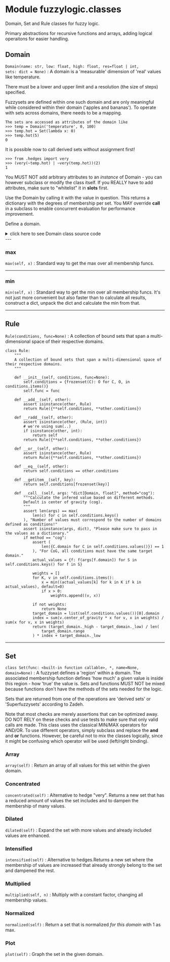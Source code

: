 Module fuzzylogic.classes
=========================
Domain, Set and Rule classes for fuzzy logic.

Primary abstractions for recursive functions and arrays, 
adding logical operaitons for easier handling.

Domain
-------

`Domain(name: str, low: float, high: float, res=float | int, sets: dict = None)`
:   A domain is a 'measurable' dimension of 'real' values like temperature.

   There must be a lower and upper limit and a resolution (the size of steps)
   specified.
    
   Fuzzysets are defined within one such domain and are only meaningful
   while considered within their domain ('apples and bananas').
   To operate with sets across domains, there needs to be a mapping.
    
    
    The sets are accessed as attributes of the domain like
    >>> temp = Domain('temperature', 0, 100)
    >>> temp.hot = Set(lambda x: 0)
    >>> temp.hot(5)
    0
    
    
   
   It is possible now to call derived sets without assignment first!
   
    >>> from .hedges import very
    >>> (very(~temp.hot) | ~very(temp.hot))(2)
    1
    
   You MUST NOT add arbitrary attributes to an *instance* of Domain - you can
   however subclass or modify the class itself. If you REALLY have to add attributes,
   make sure to "whitelist" it in __slots__ first.
    
   Use the Domain by calling it with the value in question. This returns a
   dictionary with the degrees of membership per set. You MAY override __call__
   in a subclass to enable concurrent evaluation for performance improvement.
    
Define a domain.
<details>
<summary>click here to see Domain class source code</summary>

```
class Domain:
    """
    A domain is a 'measurable' dimension of 'real' values like temperature.

    There must be a lower and upper limit and a resolution (the size of steps)
    specified.

    Fuzzysets are defined within one such domain and are only meaningful
    while considered within their domain ('apples and bananas').
    To operate with sets across domains, there needs to be a mapping.

    The sets are accessed as attributes of the domain like
    >>> temp = Domain('temperature', 0, 100)
    >>> temp.hot = Set(lambda x: 0)
    >>> temp.hot(5)
    0

    It is possible now to call derived sets without assignment first!
    >>> from .hedges import very
    >>> (very(~temp.hot) | ~very(temp.hot))(2)
    1

    You MUST NOT add arbitrary attributes to an *instance* of Domain - you can
    however subclass or modify the class itself. If you REALLY have to add attributes,
    make sure to "whitelist" it in __slots__ first.

    Use the Domain by calling it with the value in question. This returns a
    dictionary with the degrees of membership per set. You MAY override __call__
    in a subclass to enable concurrent evaluation for performance improvement.
    """

    __slots__ = ["_name", "_low", "_high", "_res", "_sets"]

    def __init__(self, name: str, low: float, high: float, res=float | int, sets: dict = None):
        """Define a domain."""
        assert low < high, "higher bound must be greater than lower."
        assert res > 0, "resolution can't be negative or zero"
        self._name = name
        self._high = high
        self._low = low
        self._res = res
        self._sets = {} if sets is None else sets  # Name: Set(Function())

    def __call__(self, X):
        """Pass a value to all sets of the domain and return a dict with results."""
        if isinstance(X, np.ndarray):
            if any(not (self._low <= x <= self._high) for x in X):
                raise FuzzyWarning("Value in array is outside of defined range!")
            res = {}
            for s in self._sets.values():
                vector = np.vectorize(s.func, otypes=[float])
                res[s] = vector(X)
            return res
        if not (self._low <= X <= self._high):
            warn(f"{X} is outside of domain!")
        return {s: s.func(X) for name, s in self._sets.items()}

    def __str__(self):
        """Return a string to print()."""
        return self._name

    def __repr__(self):
        """Return a string so that eval(repr(Domain)) == Domain."""
        return f"Domain('{self._name}', {self._low}, {self._high}, res={self._res}, sets={self._sets})"

    def __eq__(self, other):
        """Test equality of two domains."""
        return all(
            [
                self._name == other._name,
                self._low == other._low,
                self._high == other._high,
                self._res == other._res,
                self._sets == other._sets,
            ]
        )

    def __hash__(self):
        return id(self)

    def __getattr__(self, name):
        """Get the value of an attribute. Is called after __getattribute__ is called with an AttributeError."""
        if name in self._sets:
            return self._sets[name]
        else:
            raise AttributeError(f"{name} is not a set or attribute")

    def __setattr__(self, name, value):
        """Define a set within a domain or assign a value to a domain attribute."""
        # It's a domain attr
        if name in self.__slots__:
            object.__setattr__(self, name, value)
        # We've got a fuzzyset
        else:
            assert str.isidentifier(name), f"{name} must be an identifier."
            if not isinstance(value, Set):
                # Often useful to just assign a function for simple sets..
                value = Set(value)
            # However, we need the abstraction if we want to use Superfuzzysets (derived sets).
            self._sets[name] = value
            value.domain = self
            value.name = name

    def __delattr__(self, name):
        """Delete a fuzzy set from the domain."""
        if name in self._sets:
            del self._sets[name]
        else:
            raise FuzzyWarning("Trying to delete a regular attr, this needs extra care.")

    @property
    def range(self):
        """Return an arange object with the domain's specifics.

        This is used to conveniently iterate over all possible values
        for plotting etc.

        High upper bound is INCLUDED unlike range.
        """
        if int(self._res) == self._res:
            return np.arange(self._low, self._high + self._res, int(self._res))
        else:
            return np.linspace(
                self._low, self._high, int((self._high - self._low) / self._res) + 1
            )

    def min(self, x):
        """Standard way to get the min over all membership funcs.

        It's not just more convenient but also faster than
        to calculate all results, construct a dict, unpack the dict
        and calculate the min from that.
        """
        return min(f(x) for f in self._sets.values())

    def max(self, x):
        """Standard way to get the max over all membership funcs."""
        return max(f(x) for f in self._sets.values())
```
</details>
---

### max

   `max(self, x)`
   : Standard way to get the max over all membership funcs.

---

### min
   `min(self, x)`
   :   Standard way to get the min over all membership funcs.
       It's not just more convenient but also faster than
       to calculate all results, construct a dict, unpack the dict
       and calculate the min from that.


---

Rule
-------

`Rule(conditions, func=None)`
:   A collection of bound sets that span a multi-dimensional space of their respective domains.
```
class Rule:
    """
    A collection of bound sets that span a multi-dimensional space of their respective domains.
    """

    def __init__(self, conditions, func=None):
        self.conditions = {frozenset(C): O for C, O, in conditions.items()}
        self.func = func

    def __add__(self, other):
        assert isinstance(other, Rule)
        return Rule({**self.conditions, **other.conditions})

    def __radd__(self, other):
        assert isinstance(other, (Rule, int))
        # we're using sum(..)
        if isinstance(other, int):
            return self
        return Rule({**self.conditions, **other.conditions})

    def __or__(self, other):
        assert isinstance(other, Rule)
        return Rule({**self.conditions, **other.conditions})

    def __eq__(self, other):
        return self.conditions == other.conditions

    def __getitem__(self, key):
        return self.conditions[frozenset(key)]

    def __call__(self, args: "dict[Domain, float]", method="cog"):
        """Calculate the infered value based on different methods.
        Default is center of gravity (cog).
        """
        assert len(args) == max(
            len(c) for c in self.conditions.keys()
        ), "Number of values must correspond to the number of domains defined as conditions!"
        assert isinstance(args, dict), "Please make sure to pass in the values as a dictionary."
        if method == "cog":
            assert (
                len({C.domain for C in self.conditions.values()}) == 1
            ), "For CoG, all conditions must have the same target domain."
            actual_values = {f: f(args[f.domain]) for S in self.conditions.keys() for f in S}

            weights = []
            for K, v in self.conditions.items():
                x = min((actual_values[k] for k in K if k in actual_values), default=0)
                if x > 0:
                    weights.append((v, x))

            if not weights:
                return None
            target_domain = list(self.conditions.values())[0].domain
            index = sum(v.center_of_gravity * x for v, x in weights) / sum(x for v, x in weights)
            return (target_domain._high - target_domain._low) / len(
                target_domain.range
            ) * index + target_domain._low
```
---

Set
-------

`class Set(func: <built-in function callable>, *, name=None, domain=None)`
: A fuzzyset defines a 'region' within a domain.
  The associated membership function defines 'how much' a given value is
  inside this region - how 'true' the value is.
  Sets and functions MUST NOT be mixed because functions don't have
  the methods of the sets needed for the logic.

  Sets that are returned from one of the operations are 'derived sets' or
  'Superfuzzysets' according to Zadeh.
  
  Note that most checks are merely assertions that can be optimized away.
  DO NOT RELY on these checks and use tests to make sure that only valid calls are made.
  This class uses the classical MIN/MAX operators for AND/OR. To use different operators, simply subclass and
  replace the __and__ and __or__ functions. However, be careful not to mix the classes logically,
  since it might be confusing which operator will be used (left/right binding).

### Array
`array(self)`
: Return an array of all values for this set within the given domain.

### Concentrated
`concentrated(self)`
: Alternative to hedge "very".
  Returns a new set that has a reduced amount of values the set includes and to dampen the
  membership of many values.

### Dilated
`dilated(self)`
: Expand the set with more values and already included values are enhanced.

### Intensified
`intensified(self)`
: Alternative to hedges.Returns a new set where the membership of values are increased that
  already strongly belong to the set and dampened the rest.

### Multiplied
`multiplied(self, n)`
: Multiply with a constant factor, changing all membership values.

### Normalized
`normalized(self)`
: Return a set that is normalized *for this domain* with 1 as max.

### Plot
`plot(self)`
: Graph the set in the given domain.
